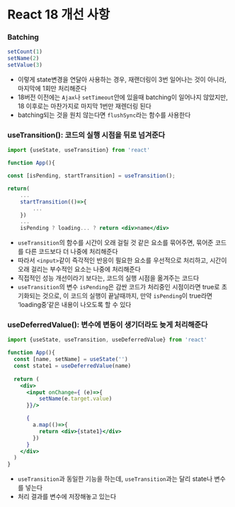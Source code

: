 # React 18 개선 사항

### Batching

```jsx
setCount(1) 
setName(2) 
setValue(3)
```

- 이렇게 state변경을 연달아 사용하는 경우, 재랜더링이 3번 일어나는 것이 아니라, 마지막에 1회만 처리해준다
- 18버전 이전에는 `Ajax`나 `setTimeout`안에 있을때 batching이 일어나지 않았지만, 18 이후로는 마찬가지로 마지막 1번만 재렌더링 된다
- batching되는 것을 원치 않는다면 `flushSync`라는 함수를 사용한다

### useTransition(): 코드의 실행 시점을 뒤로 넘겨준다

```jsx
import {useState, useTransition} from 'react'

function App(){

const [isPending, startTransition] = useTransition();

return(
	...
	startTransition(()=>{
		...
	})
	...
	isPending ? loading... ? return <div>name</div>
```

- `useTransition`의 함수를 시간이 오래 걸릴 것 같은 요소를 묶어주면, 묶어준 코드를 다른 코드보다 더 나중에 처리해준다
- 따라서 `<input>`같이 즉각적인 반응이 필요한 요소를 우선적으로 처리하고, 시간이 오래 걸리는 부수적인 요소는 나중에 처리해준다
- 직접적인 성능 개선이라기 보다는, 코드의 실행 시점을 옮겨주는 코드다
- `useTransition`의 변수 `isPending`은 감싼 코드가 처리중인 시점이라면 true로 초기화되는 것으로, 이 코드의 실행이 끝날때까지, 만약 `isPending`이 true라면 ‘loading중’같은 내용이 나오도록 할 수 있다

### useDeferredValue(): 변수에 변동이 생기더라도 늦게 처리해준다

```jsx
import {useState, useTransition, useDeferredValue} from 'react'

function App(){
  const [name, setName] = useState('')
  const state1 = useDeferredValue(name)
  
  return (
    <div>
      <input onChange={ (e)=>{ 
          setName(e.target.value) 
      }}/>

      {
        a.map(()=>{
          return <div>{state1}</div>
        })
      }
    </div>
  )
}
```

- `useTransition`과 동일한 기능을 하는데, `useTransition`과는 달리 state나 변수를 넣는다
- 처리 결과를 변수에 저장해놓고 있는다